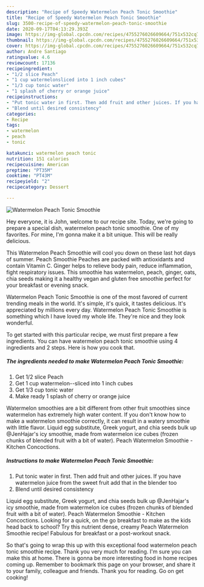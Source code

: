 ```yaml
---
description: "Recipe of Speedy Watermelon Peach Tonic Smoothie"
title: "Recipe of Speedy Watermelon Peach Tonic Smoothie"
slug: 3500-recipe-of-speedy-watermelon-peach-tonic-smoothie
date: 2020-09-17T04:13:29.393Z
image: https://img-global.cpcdn.com/recipes/4755276026609664/751x532cq70/watermelon-peach-tonic-smoothie-recipe-main-photo.jpg
thumbnail: https://img-global.cpcdn.com/recipes/4755276026609664/751x532cq70/watermelon-peach-tonic-smoothie-recipe-main-photo.jpg
cover: https://img-global.cpcdn.com/recipes/4755276026609664/751x532cq70/watermelon-peach-tonic-smoothie-recipe-main-photo.jpg
author: Andre Santiago
ratingvalue: 4.6
reviewcount: 17136
recipeingredient:
- "1/2 slice Peach"
- "1 cup watermelonsliced into 1 inch cubes"
- "1/3 cup tonic water"
- "1 splash of cherry or orange juice"
recipeinstructions:
- "Put tonic water in first. Then add fruit and other juices. If you have watermelon juice from the sweet fruit add that in the blender too"
- "Blend until desired consistency"
categories:
- Recipe
tags:
- watermelon
- peach
- tonic

katakunci: watermelon peach tonic 
nutrition: 151 calories
recipecuisine: American
preptime: "PT35M"
cooktime: "PT43M"
recipeyield: "2"
recipecategory: Dessert

---
```



![Watermelon Peach Tonic Smoothie](https://img-global.cpcdn.com/recipes/4755276026609664/751x532cq70/watermelon-peach-tonic-smoothie-recipe-main-photo.jpg)

Hey everyone, it is John, welcome to our recipe site. Today, we're going to prepare a special dish, watermelon peach tonic smoothie. One of my favorites. For mine, I'm gonna make it a bit unique. This will be really delicious.

This Watermelon Peach Smoothie will cool you down on these last hot days of summer. Peach Smoothie Peaches are packed with antioxidants and contain Vitamin C. Ginger helps to relieve body pain, reduce inflammation, fight respiratory issues. This smoothie has watermelon, peach, ginger, oats, chia seeds making it a healthy vegan and gluten free smoothie perfect for your breakfast or evening snack.

Watermelon Peach Tonic Smoothie is one of the most favored of current trending meals in the world. It's simple, it's quick, it tastes delicious. It's appreciated by millions every day. Watermelon Peach Tonic Smoothie is something which I have loved my whole life. They're nice and they look wonderful.


To get started with this particular recipe, we must first prepare a few ingredients. You can have watermelon peach tonic smoothie using 4 ingredients and 2 steps. Here is how you cook that.

<!--inarticleads1-->

##### The ingredients needed to make Watermelon Peach Tonic Smoothie:

1. Get 1/2 slice Peach
1. Get 1 cup watermelon--sliced into 1 inch cubes
1. Get 1/3 cup tonic water
1. Make ready 1 splash of cherry or orange juice


Watermelon smoothies are a bit different from other fruit smoothies since watermelon has extremely high water content. If you don&#39;t know how to make a watermelon smoothie correctly, it can result in a watery smoothie with little flavor. Liquid egg substitute, Greek yogurt, and chia seeds bulk up @JenHajar&#39;s icy smoothie, made from watermelon ice cubes (frozen chunks of blended fruit with a bit of water). Peach Watermelon Smoothie - Kitchen Concoctions. 

<!--inarticleads2-->

##### Instructions to make Watermelon Peach Tonic Smoothie:

1. Put tonic water in first. Then add fruit and other juices. If you have watermelon juice from the sweet fruit add that in the blender too
1. Blend until desired consistency


Liquid egg substitute, Greek yogurt, and chia seeds bulk up @JenHajar&#39;s icy smoothie, made from watermelon ice cubes (frozen chunks of blended fruit with a bit of water). Peach Watermelon Smoothie - Kitchen Concoctions. Looking for a quick, on the go breakfast to make as the kids head back to school? Try this nutrient dense, creamy Peach Watermelon Smoothie recipe! Fabulous for breakfast or a post-workout snack. 

So that's going to wrap this up with this exceptional food watermelon peach tonic smoothie recipe. Thank you very much for reading. I'm sure you can make this at home. There is gonna be more interesting food in home recipes coming up. Remember to bookmark this page on your browser, and share it to your family, colleague and friends. Thank you for reading. Go on get cooking!

